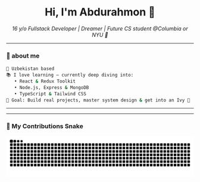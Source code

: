 <h1 align="center">Hi, I'm Abdurahmon 🦋</h1>
<p align="center">
  <i>16 y/o Fullstack Developer | Dreamer | Future CS student @Columbia or NYU 💭</i>
</p>

---

### 🌿 about me

```bash
📍 Uzbekistan based
📚 I love learning — currently deep diving into:
   • React & Redux Toolkit
   • Node.js, Express & MongoDB
   • TypeScript & Tailwind CSS
🎯 Goal: Build real projects, master system design & get into an Ivy 🌱
```

---

---

### 🐍 My Contributions Snake

![Snake animation](https://github.com/abdurahmonST/abdurahmonST/blob/output/github-contribution-grid-snake.svg)

